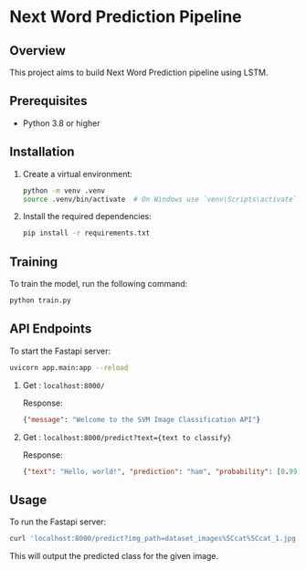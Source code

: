 # Next Word Prediction Pipeline

## Overview
This project aims to build Next Word Prediction pipeline using LSTM.

## Prerequisites
- Python 3.8 or higher

## Installation
1. Create a virtual environment:
   ```bash
   python -m venv .venv
   source .venv/bin/activate  # On Windows use `venv\Scripts\activate`
   ```
2. Install the required dependencies:
   ```bash
   pip install -r requirements.txt
   ```

## Training

To train the model, run the following command:
```bash
python train.py
```


## API Endpoints

To start the Fastapi server:

```bash
uvicorn app.main:app --reload
```

1. Get : `localhost:8000/`
   
    Response:
    ```json
    {"message": "Welcome to the SVM Image Classification API"}
    ```

2. Get : `localhost:8000/predict?text={text to classify}`
   
    Response:
    ```json
    {"text": "Hello, world!", "prediction": "ham", "probability": [0.9964659742064316, 0.0035340257935684055]}
    ```

## Usage
To run the Fastapi server:
```bash
curl 'localhost:8000/predict?img_path=dataset_images%5Ccat%5Ccat_1.jpg'
```
This will output the predicted class for the given image.
